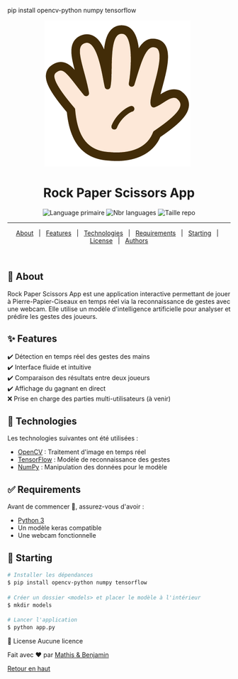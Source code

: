 pip install opencv-python numpy tensorflow

<div align="center" id="top"> 
  <img src="./icons/paper.png" alt="Rock Paper Scissors App" />
  &#xa0;
</div>
<h1 align="center">Rock Paper Scissors App</h1>

<p align="center">
  <img alt="Language primaire" src="https://img.shields.io/github/languages/top/Inserer-Pseudo/RPS_APP?color=56BEB8">
  <img alt="Nbr languages" src="https://img.shields.io/github/languages/count/Inserer-Pseudo/RPS_APP?color=56BEB8">
  <img alt="Taille repo" src="https://img.shields.io/github/repo-size/Inserer-Pseudo/RPS_APP?color=56BEB8">
</p>

<hr>

<p align="center">
  <a href="#dart-about">About</a> &#xa0; | &#xa0; 
  <a href="#sparkles-features">Features</a> &#xa0; | &#xa0;
  <a href="#rocket-technologies">Technologies</a> &#xa0; | &#xa0;
  <a href="#white_check_mark-requirements">Requirements</a> &#xa0; | &#xa0;
  <a href="#checkered_flag-starting">Starting</a> &#xa0; | &#xa0;
  <a href="#memo-license">License</a> &#xa0; | &#xa0;
  <a href="https://github.com/Inserer-Pseudo" target="_blank">Authors</a>
</p>

<br>

## :dart: About ##

Rock Paper Scissors App est une application interactive permettant de jouer à Pierre-Papier-Ciseaux en temps réel via la reconnaissance de gestes avec une webcam. Elle utilise un modèle d'intelligence artificielle pour analyser et prédire les gestes des joueurs.

## :sparkles: Features ##

:heavy_check_mark: Détection en temps réel des gestes des mains\
:heavy_check_mark: Interface fluide et intuitive\
:heavy_check_mark: Comparaison des résultats entre deux joueurs\
:heavy_check_mark: Affichage du gagnant en direct\
:x: Prise en charge des parties multi-utilisateurs (à venir)

## :rocket: Technologies ##

Les technologies suivantes ont été utilisées :
- [OpenCV](https://opencv.org/) : Traitement d'image en temps réel
- [TensorFlow](https://www.tensorflow.org/) : Modèle de reconnaissance des gestes
- [NumPy](https://numpy.org/) : Manipulation des données pour le modèle

## :white_check_mark: Requirements ##

Avant de commencer :checkered_flag:, assurez-vous d'avoir :
- [Python 3](https://www.python.org/)
- Un modèle keras compatible
- Une webcam fonctionnelle

## :checkered_flag: Starting ##

```bash
# Installer les dépendances
$ pip install opencv-python numpy tensorflow

# Créer un dossier <models> et placer le modèle à l'intérieur
$ mkdir models

# Lancer l'application
$ python app.py
```

:memo: License
Aucune licence

Fait avec :heart: par <a href="https://github.com/Inserer-Pseudo" target="_blank">Mathis & Benjamin</a>  

<a href="#top">Retour en haut</a>

